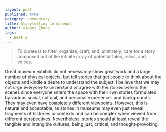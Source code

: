 ```yaml
---
layout: post
published: true
category: commentary
title: Storytelling in museums
author: Xiaoyi Zhong
tags:
  - Week 2
---
```

> To curate is to filter, organize, craft, and, ultimately, care for a story composed out of the infinite array of potential tales, relics, and voices.

Great museum exhibits do not necessarily show great work and a large number of physical objects, but tell stories that get people to think about the objects and kindle a desire to understand the subject. I believe that we may not urge everyone to understand or agree with the stories behind the scenes since everyone enters the space with their own stories formulated by various social, cultural, and personal experiences and backgrounds. They may even have completely different viewpoints. However, this is natural and acceptable, as stories in museums may even just reveal fragments of histories or contexts and can be complex when viewed from different perspectives. Nevertheless, stories should at least reveal the tangible and intangible cultures, being just, critical, and thought-provoking. 
